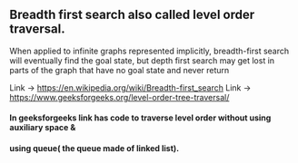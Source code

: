 ## Breadth first search also called level order traversal.
When applied to infinite graphs represented implicitly, breadth-first search will eventually find the goal state, but depth first search may get lost in parts of the graph that have no goal state and never return


Link -> https://en.wikipedia.org/wiki/Breadth-first_search
Link -> https://www.geeksforgeeks.org/level-order-tree-traversal/

#### In geeksforgeeks link has code to traverse level order without using auxiliary space &
#### using queue( the queue made of linked list).
